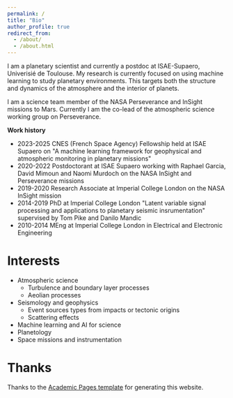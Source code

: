 ```yaml
---
permalink: /
title: "Bio"
author_profile: true
redirect_from: 
  - /about/
  - /about.html
---
```


I am a planetary scientist and currently a postdoc at ISAE-Supaero, Univerisié de Toulouse. My research is currently focused on using machine learning to study planetary environments. This targets both the structure and dynamics of the atmosphere and the interior of planets. 

I am a science team member of the NASA Perseverance and InSight missions to Mars. Currently I am the co-lead of the atmospheric science working group on Perseverance. 

**Work history**
- 2023-2025 CNES (French Space Agency) Fellowship held at ISAE Supaero on "A machine learning framework for geophysical and atmospheric monitoring in planetary missions"
- 2020-2022 Postdoctorant at ISAE Supaero working with Raphael Garcia, David Mimoun and Naomi Murdoch on the NASA InSight and Perseverance missions
- 2019-2020 Research Associate at Imperial College London on the NASA InSight mission
- 2014-2019 PhD at Imperial College London "Latent variable signal processing and applications to planetary seismic insrumentation" supervised by Tom Pike and Danilo Mandic
- 2010-2014 MEng at Imperial College London in Electrical and Electronic Engineering

**Interests**
======

- Atmospheric science
  - Turbulence and boundary layer processes
  - Aeolian processes
- Seismology and geophysics
  - Event sources types from impacts or tectonic origins
  - Scattering effects
- Machine learning and AI for science
- Planetology
- Space missions and instrumentation



**Thanks**
======
Thanks to the [Academic Pages template](https://github.com/academicpages/academicpages.github.io) for generating this website.
